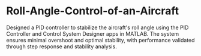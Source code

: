 # Roll-Angle-Control-of-an-Aircraft
Designed a PID controller to stabilize the aircraft's roll angle using the PID Controller and Control System Designer apps in MATLAB. The system ensures minimal overshoot and optimal stability, with performance validated through step response and stability analysis.
